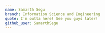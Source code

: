 ```yaml
---
name: Samarth Segu
branch: Information Science and Engineering
quote: I'm outta here! See you guys later!
github_user: SamarthSegu
---
```

